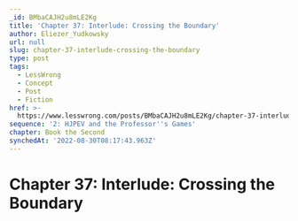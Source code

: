 ```yaml
---
_id: BMbaCAJH2u8mLE2Kg
title: 'Chapter 37: Interlude: Crossing the Boundary'
author: Eliezer_Yudkowsky
url: null
slug: chapter-37-interlude-crossing-the-boundary
type: post
tags:
  - LessWrong
  - Concept
  - Post
  - Fiction
href: >-
  https://www.lesswrong.com/posts/BMbaCAJH2u8mLE2Kg/chapter-37-interlude-crossing-the-boundary
sequence: '2: HJPEV and the Professor''s Games'
chapter: Book the Second
synchedAt: '2022-08-30T08:17:43.963Z'
---
```


# Chapter 37: Interlude: Crossing the Boundary
